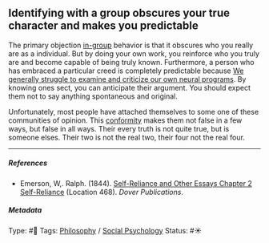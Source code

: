 ## Identifying with a group obscures your true character and makes you predictable

The primary objection [in-group](In-group%20and%20out-group.md) behavior is that it obscures who you really are as a individual. But by doing your own work, you reinforce who you truly are and become capable of being truly known. Furthermore, a person who has embraced a particular creed is completely predictable because [We generally struggle to examine and criticize our own neural programs](We%20generally%20struggle%20to%20examine%20and%20criticize%20our%20own%20neural%20programs.md). By knowing ones sect, you can anticipate their argument. You should expect them not to say anything spontaneous and original. 

Unfortunately, most people have attached themselves to some one of these communities of opinion. This [conformity](Conformity.md) makes them not false in a few ways, but false in all ways. Their every truth is not quite true, but is someone elses. Their two is not the real two, their four not the real four.

---

##### References

* Emerson, W,. Ralph. (1844). [Self-Reliance and Other Essays Chapter 2 Self-Reliance](Self-Reliance%20and%20Other%20Essays%20Chapter%202%20Self-Reliance.md) (Location 468). *Dover Publications*.

##### Metadata

Type: #🔴 
Tags: [Philosophy](Philosophy.md) / [Social Psychology](Social%20Psychology.md) 
Status: #☀️ 
